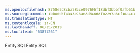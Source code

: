 ```yaml
---
ms.openlocfilehash: 8758e5c8cba58ace097606f18dbf3bbbf0afb61b
ms.sourcegitcommit: 1bb00d2f4343e73ae8d58668f02297a3cf10a4c1
ms.translationtype: HT
ms.contentlocale: zh-CN
ms.lasthandoff: 06/15/2019
ms.locfileid: "63871261"
---
```

<span data-ttu-id="fb82e-101">Entity SQL</span><span class="sxs-lookup"><span data-stu-id="fb82e-101">Entity SQL</span></span>